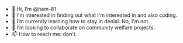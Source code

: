 - 👋 Hi, I’m @ham-81
- 🤡 I'm interested in finding out what I'm interested in and also coding. 
- 🌱 I’m currently learning how to stay in denial. No, I'm not. 
- 💞️ I’m looking to collaborate on community welfare projects.
- 📫 How to reach me: don't.


